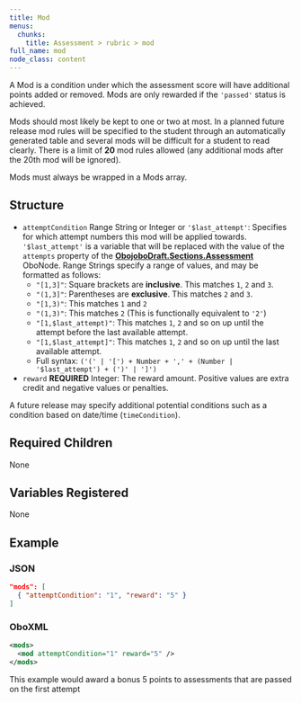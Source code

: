 ```yaml
---
title: Mod
menus:
  chunks:
    title: Assessment > rubric > mod
full_name: mod
node_class: content
---
```

A Mod is a condition under which the assessment score will have additional points added or removed.  Mods are only rewarded if the `'passed'` status is achieved.

Mods should most likely be kept to one or two at most. In a planned future release mod rules will be specified to the student through an automatically generated table and several mods will be difficult for a student to read clearly. There is a limit of **20** mod rules allowed (any additional mods after the 20th mod will be ignored).

Mods must always be wrapped in a Mods array.

## Structure

* `attemptCondition` Range String or Integer or `'$last_attempt'`: Specifies for which attempt numbers this mod will be applied towards. `'$last_attempt'` is a variable that will be replaced with the value of the `attempts` property of the **[ObojoboDraft.Sections.Assessment](obonode_assessment)** OboNode. Range Strings specify a range of values, and may be formatted as follows:
  * `"[1,3]"`: Square brackets are **inclusive**. This matches `1`, `2` and `3`.
  * `"(1,3]"`: Parentheses are **exclusive**. This matches `2` and `3`.
  * `"[1,3)"`: This matches `1` and `2`
  * `"(1,3)"`: This matches `2` (This is functionally equivalent to `'2'`)
  * `"[1,$last_attempt)"`: This matches `1`, `2` and so on up until the attempt before the last available attempt.
  * `"[1,$last_attempt]"`: This matches `1`, `2` and so on up until the last available attempt.
  * Full syntax: `('(' | '[') + Number + ',' + (Number | '$last_attempt') + (')' | ']')`
* `reward` **REQUIRED** Integer: The reward amount. Positive values are extra credit and negative values or penalties.

A future release may specify additional potential conditions such as a condition based on date/time (`timeCondition`).

## Required Children

None

## Variables Registered

None

## Example

### JSON

```json
"mods": [
  { "attemptCondition": "1", "reward": "5" }
]
```

### OboXML

```xml
<mods>
  <mod attemptCondition="1" reward="5" />
</mods>
```

This example would award a bonus 5 points to assessments that are passed on the first attempt
